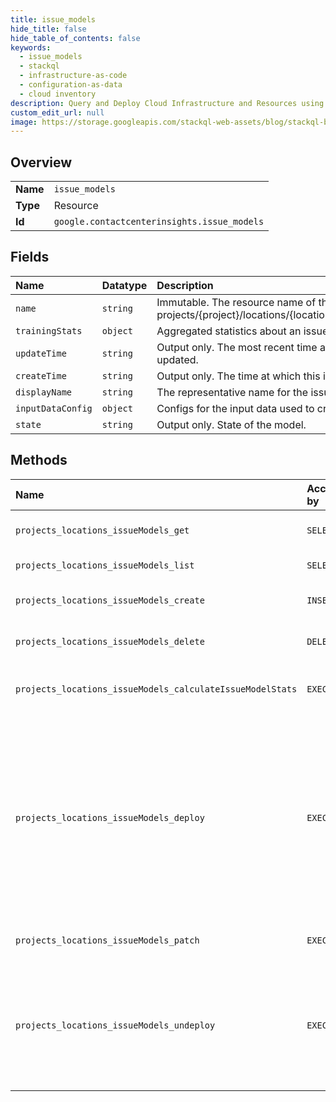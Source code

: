 ```yaml
---
title: issue_models
hide_title: false
hide_table_of_contents: false
keywords:
  - issue_models
  - stackql
  - infrastructure-as-code
  - configuration-as-data
  - cloud inventory
description: Query and Deploy Cloud Infrastructure and Resources using SQL
custom_edit_url: null
image: https://storage.googleapis.com/stackql-web-assets/blog/stackql-blog-post-featured-image.png
---
```

  
    

## Overview
<table><tbody>
<tr><td><b>Name</b></td><td><code>issue_models</code></td></tr>
<tr><td><b>Type</b></td><td>Resource</td></tr>
<tr><td><b>Id</b></td><td><code>google.contactcenterinsights.issue_models</code></td></tr>
</tbody></table>

## Fields
| Name | Datatype | Description |
|:-----|:---------|:------------|
| `name` | `string` | Immutable. The resource name of the issue model. Format: projects/{project}/locations/{location}/issueModels/{issue_model} |
| `trainingStats` | `object` | Aggregated statistics about an issue model. |
| `updateTime` | `string` | Output only. The most recent time at which the issue model was updated. |
| `createTime` | `string` | Output only. The time at which this issue model was created. |
| `displayName` | `string` | The representative name for the issue model. |
| `inputDataConfig` | `object` | Configs for the input data used to create the issue model. |
| `state` | `string` | Output only. State of the model. |
## Methods
| Name | Accessible by | Required Params | Description |
|:-----|:--------------|:----------------|:------------|
| `projects_locations_issueModels_get` | `SELECT` | `name` | Gets an issue model. |
| `projects_locations_issueModels_list` | `SELECT` | `parent` | Lists issue models. |
| `projects_locations_issueModels_create` | `INSERT` | `parent` | Creates an issue model. |
| `projects_locations_issueModels_delete` | `DELETE` | `name` | Deletes an issue model. |
| `projects_locations_issueModels_calculateIssueModelStats` | `EXEC` | `issueModel` | Gets an issue model's statistics. |
| `projects_locations_issueModels_deploy` | `EXEC` | `name` | Deploys an issue model. Returns an error if a model is already deployed. An issue model can only be used in analysis after it has been deployed. |
| `projects_locations_issueModels_patch` | `EXEC` | `name` | Updates an issue model. |
| `projects_locations_issueModels_undeploy` | `EXEC` | `name` | Undeploys an issue model. An issue model can not be used in analysis after it has been undeployed. |

